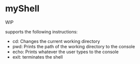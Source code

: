 # myShell
WIP

supports the following instructions:
 - cd: Changes the current working directory
 - pwd: Prints the path of the working directory to the console
 - echo: Prints whatever the user types to the console
 - exit: terminates the shell
